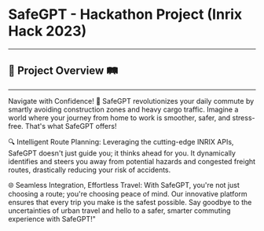 # SafeGPT - Hackathon Project (Inrix Hack 2023)
-----------
## 🚀 Project Overview 🛤️
----------------
Navigate with Confidence! 🌟 SafeGPT revolutionizes your daily commute by smartly avoiding construction zones and heavy cargo traffic. Imagine a world where your journey from home to work is smoother, safer, and stress-free. That's what SafeGPT offers!

🔍 Intelligent Route Planning: Leveraging the cutting-edge INRIX APIs, SafeGPT doesn't just guide you; it thinks ahead for you. It dynamically identifies and steers you away from potential hazards and congested freight routes, drastically reducing your risk of accidents.

🌐 Seamless Integration, Effortless Travel: With SafeGPT, you're not just choosing a route; you're choosing peace of mind. Our innovative platform ensures that every trip you make is the safest possible. Say goodbye to the uncertainties of urban travel and hello to a safer, smarter commuting experience with SafeGPT!"
